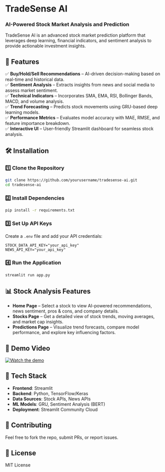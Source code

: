 # **TradeSense AI**  
### **AI-Powered Stock Market Analysis and Prediction**  

TradeSense AI is an advanced stock market prediction platform that leverages deep learning, financial indicators, and sentiment analysis to provide actionable investment insights.  

## 🚀 **Features**  
✅ **Buy/Hold/Sell Recommendations** – AI-driven decision-making based on real-time and historical data.  
✅ **Sentiment Analysis** – Extracts insights from news and social media to assess market sentiment.  
✅ **Technical Indicators** – Incorporates SMA, EMA, RSI, Bollinger Bands, MACD, and volume analysis.  
✅ **Trend Forecasting** – Predicts stock movements using GRU-based deep learning models.  
✅ **Performance Metrics** – Evaluates model accuracy with MAE, RMSE, and feature importance breakdown.  
✅ **Interactive UI** – User-friendly Streamlit dashboard for seamless stock analysis.  

## 🛠️ **Installation**  
### **1️⃣ Clone the Repository**  
```bash
git clone https://github.com/yourusername/tradesense-ai.git
cd tradesense-ai
```
### **2️⃣ Install Dependencies**  
```bash
pip install -r requirements.txt
```
### **3️⃣ Set Up API Keys**  
Create a `.env` file and add your API credentials:  
```
STOCK_DATA_API_KEY="your_api_key"
NEWS_API_KEY="your_api_key"
```
### **4️⃣ Run the Application**  
```bash
streamlit run app.py
```

## 📊 **Stock Analysis Features**  
- **Home Page** – Select a stock to view AI-powered recommendations, news sentiment, pros & cons, and company details.  
- **Stocks Page** – Get a detailed view of stock trends, moving averages, and market cap insights.  
- **Predictions Page** – Visualize trend forecasts, compare model performance, and explore key influencing factors.  

## 🎢 **Demo Video**  
[![Watch the demo](https://img.youtube.com/vi/YOUR_VIDEO_ID/0.jpg)](https://www.youtube.com/watch?v=YOUR_VIDEO_ID)  

## 🤖 **Tech Stack**  
- **Frontend**: Streamlit  
- **Backend**: Python, TensorFlow/Keras  
- **Data Sources**: Stock APIs, News APIs  
- **ML Models**: GRU, Sentiment Analysis (BERT)  
- **Deployment**: Streamlit Community Cloud  

## 📌 **Contributing**  
Feel free to fork the repo, submit PRs, or report issues.  

## 📄 **License**  
MIT License  
